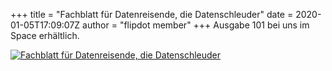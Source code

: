 +++
title = "Fachblatt für Datenreisende, die Datenschleuder"
date = 2020-01-05T17:09:07Z
author = "flipdot member"
+++
Ausgabe 101 bei uns im Space erhältlich.  
  
[![Fachblatt für Datenreisende, die
Datenschleuder](https://flipdot.org/blog/uploads/DSC_0871.serendipityThumb.JPG)](https://flipdot.org/blog/uploads/DSC_0871.JPG)
